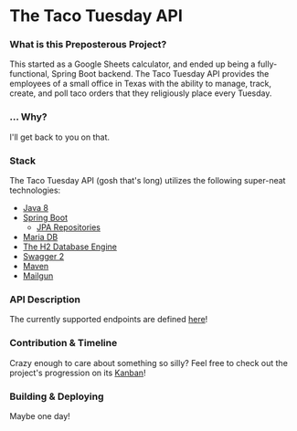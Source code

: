 # The Taco Tuesday API

### What is this Preposterous Project?
This started as a Google Sheets calculator, and ended up being a fully-functional, Spring Boot backend.
The Taco Tuesday API provides the employees of a small office in Texas with the ability to manage, track, create, and poll taco orders that they religiously place every Tuesday.

### ... Why?
I'll get back to you on that.

### Stack
The Taco Tuesday API (gosh that's long) utilizes the following super-neat technologies:
- [Java 8](https://www.java.com/en/download/faq/java8.xml)
- [Spring Boot](https://spring.io/projects/spring-boot)
  - [JPA Repositories](https://docs.spring.io/spring-data/jpa/docs/1.5.0.RELEASE/reference/html/jpa.repositories.html)
- [Maria DB](https://mariadb.org/)
- [The H2 Database Engine](https://www.h2database.com/)
- [Swagger 2](https://spring.io/projects/spring-boot)
- [Maven](https://maven.apache.org/)
- [Mailgun](https://www.mailgun.com/)

### API Description
The currently supported endpoints are defined [here](docs.tacotuesdayapi.com)!

### Contribution & Timeline
Crazy enough to care about something so silly?
Feel free to check out the project's progression on its [Kanban](https://github.com/justinmuskopf/taco_tuesday_backend/projects/1)!

### Building & Deploying
Maybe one day!
